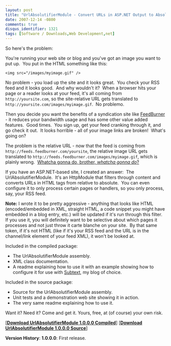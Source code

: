 ```yaml
---
layout: post
title: "UrlAbsolutifierModule - Convert URLs in ASP.NET Output to Absolute"
date: 2007-12-14 -0800
comments: true
disqus_identifier: 1321
tags: [Software / Downloads,Web Development,net]
---
```

So here's the problem:

You're running your web site or blog and you've got an image you want to
put up.  You put in the HTML something like this:

`<img src="/images/myimage.gif" />`

No problem - you load up the site and it looks great.  You check your
RSS feed and it looks good.  And why wouldn't it?  When a browser hits
your page or a reader looks at your feed, it's all coming from
`http://yoursite.com`, so the site-relative URL gets translated to
`http://yoursite.com/images/myimage.gif`.  No problemo.

Then you decide you want the benefits of a syndication site like
[FeedBurner](http://www.feedburner.com) - it reduces your bandwidth
usage and has some other value added features.  Good times.  You sign
up, get your feed cranking through it, and go check it out.  It looks
horrible - all of your image links are broken!  What's going on?

The problem is the relative URL - now that the feed is coming from
`http://feeds.feedburner.com/yoursite`, the relative image URL gets
translated to `http://feeds.feedburner.com/images/myimage.gif`, which is
plainly wrong.  [Whatcha gonna do, brother, *whatcha
gonna do*?](http://en.wikipedia.org/wiki/Hulk_Hogan)

If you have an ASP.NET-based site, I created an answer:  The
UrlAbsolutifierModule.  It's an HttpModule that filters through content
and converts URLs in HTML tags from relative to absolute.  You can even
configure it to only process certain pages or handlers, so you only
process, say, your RSS feed.

**Note:** I wrote it to be pretty aggressive - anything that looks like
HTML (encoded/embedded in XML, straight HTML, a code snippet you might
have embedded in a blog entry, etc.) will be updated if it's run through
this filter.  If you use it, you will definitely want to be selective
about which pages it processes and not just throw it carte blanche on
your site.  By that same token, if it's not HTML (like if it's your RSS
feed and the URL is in the channel/link element of your feed XML), it
won't be looked at.

Included in the compiled package:

-   The UrlAbsolutifierModule assembly.
-   XML class documentation.
-   A readme explaining how to use it with an example showing how to
    configure it for use with [Subtext](http://www.subtextproject.com),
    my blog of choice.

Included in the source package:

-   Source for the UrlAbsolutifierModule assembly.
-   Unit tests and a demonstration web site showing it in action.
-   The very same readme explaining how to use it.

Want it? Need it? Come and get it. Yours, free, at (of course) your own
risk.

[**[Download UrlAbsolutifierModule 1.0.0.0
Compiled](https://onedrive.live.com/redir?resid=C2CB832A5EC9B707!45419&authkey=!AEsf7c0FnUQWcWw&ithint=file%2czip)**]
 [**[Download UrlAbsolutifierModule 1.0.0.0
Source](https://onedrive.live.com/redir?resid=C2CB832A5EC9B707!45418&authkey=!AGYw08hMf1SF9yc&ithint=file%2czip)**]

**Version History**:
 **1.0.0.0**: First release.

